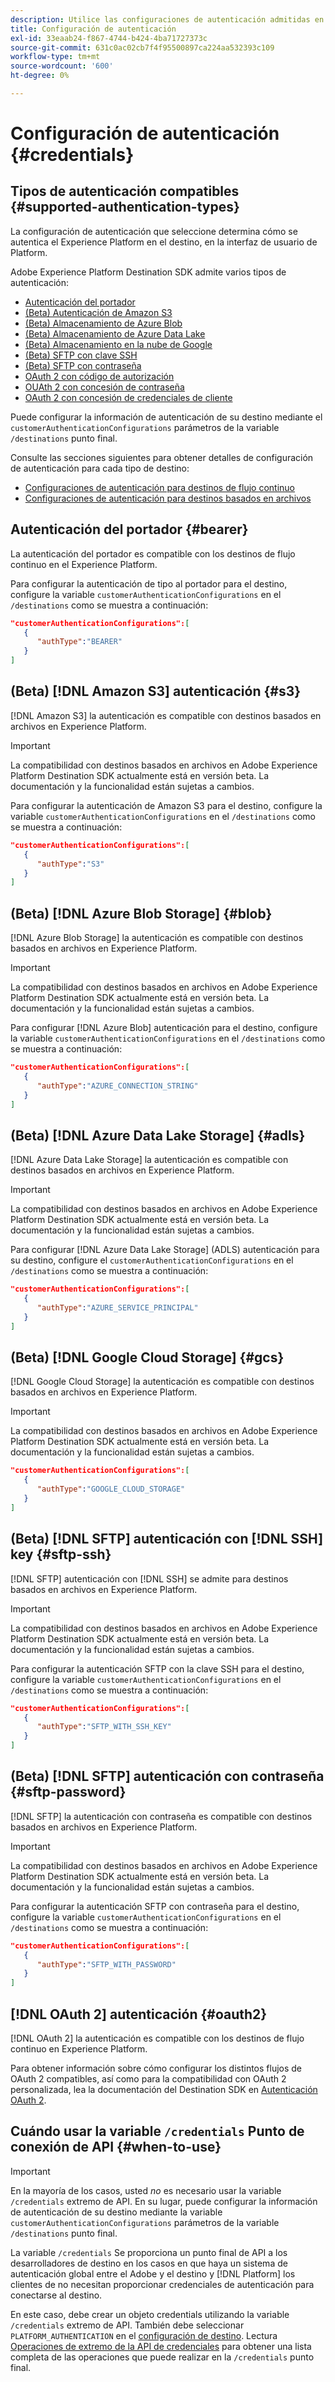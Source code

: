 ```yaml
---
description: Utilice las configuraciones de autenticación admitidas en Adobe Experience Platform Destination SDK para autenticar usuarios y activar datos en el punto final de destino.
title: Configuración de autenticación
exl-id: 33eaab24-f867-4744-b424-4ba71727373c
source-git-commit: 631c0ac02cb7f4f95500897ca224aa532393c109
workflow-type: tm+mt
source-wordcount: '600'
ht-degree: 0%

---
```


# Configuración de autenticación {#credentials}

## Tipos de autenticación compatibles {#supported-authentication-types}

La configuración de autenticación que seleccione determina cómo se autentica el Experience Platform en el destino, en la interfaz de usuario de Platform.

Adobe Experience Platform Destination SDK admite varios tipos de autenticación:

* [Autenticación del portador](#bearer)
* [(Beta) Autenticación de Amazon S3](#s3)
* [(Beta) Almacenamiento de Azure Blob](#blob)
* [(Beta) Almacenamiento de Azure Data Lake](#adls)
* [(Beta) Almacenamiento en la nube de Google](#gcs)
* [(Beta) SFTP con clave SSH](#sftp-ssh)
* [(Beta) SFTP con contraseña](#sftp-password)
* [OAuth 2 con código de autorización](#oauth2)
* [OUAth 2 con concesión de contraseña](#oauth2)
* [OAuth 2 con concesión de credenciales de cliente](#oauth2)

Puede configurar la información de autenticación de su destino mediante el `customerAuthenticationConfigurations` parámetros de la variable `/destinations` punto final.

Consulte las secciones siguientes para obtener detalles de configuración de autenticación para cada tipo de destino:

* [Configuraciones de autenticación para destinos de flujo continuo](destination-configuration.md#customer-authentication-configurations)
* [Configuraciones de autenticación para destinos basados en archivos](file-based-destination-configuration.md#customer-authentication-configurations)

## Autenticación del portador {#bearer}

La autenticación del portador es compatible con los destinos de flujo continuo en el Experience Platform.

Para configurar la autenticación de tipo al portador para el destino, configure la variable `customerAuthenticationConfigurations` en el `/destinations` como se muestra a continuación:

```json
"customerAuthenticationConfigurations":[
   {
      "authType":"BEARER"
   }
]
```

## (Beta) [!DNL Amazon S3] autenticación {#s3}

[!DNL Amazon S3] la autenticación es compatible con destinos basados en archivos en Experience Platform.

>[!IMPORTANT]
>
>La compatibilidad con destinos basados en archivos en Adobe Experience Platform Destination SDK actualmente está en versión beta. La documentación y la funcionalidad están sujetas a cambios.

Para configurar la autenticación de Amazon S3 para el destino, configure la variable `customerAuthenticationConfigurations` en el `/destinations` como se muestra a continuación:

```json
"customerAuthenticationConfigurations":[
   {
      "authType":"S3"
   }
]
```

## (Beta) [!DNL Azure Blob Storage] {#blob}

[!DNL Azure Blob Storage] la autenticación es compatible con destinos basados en archivos en Experience Platform.

>[!IMPORTANT]
>
>La compatibilidad con destinos basados en archivos en Adobe Experience Platform Destination SDK actualmente está en versión beta. La documentación y la funcionalidad están sujetas a cambios.

Para configurar [!DNL Azure Blob] autenticación para el destino, configure la variable `customerAuthenticationConfigurations` en el `/destinations` como se muestra a continuación:

```json
"customerAuthenticationConfigurations":[
   {
      "authType":"AZURE_CONNECTION_STRING"
   }
]
```

## (Beta) [!DNL Azure Data Lake Storage] {#adls}

[!DNL Azure Data Lake Storage] la autenticación es compatible con destinos basados en archivos en Experience Platform.

>[!IMPORTANT]
>
>La compatibilidad con destinos basados en archivos en Adobe Experience Platform Destination SDK actualmente está en versión beta. La documentación y la funcionalidad están sujetas a cambios.

Para configurar [!DNL Azure Data Lake Storage] (ADLS) autenticación para su destino, configure el `customerAuthenticationConfigurations` en el `/destinations` como se muestra a continuación:

```json
"customerAuthenticationConfigurations":[
   {
      "authType":"AZURE_SERVICE_PRINCIPAL"
   }
]
```

## (Beta) [!DNL Google Cloud Storage] {#gcs}

[!DNL Google Cloud Storage] la autenticación es compatible con destinos basados en archivos en Experience Platform.

>[!IMPORTANT]
>
>La compatibilidad con destinos basados en archivos en Adobe Experience Platform Destination SDK actualmente está en versión beta. La documentación y la funcionalidad están sujetas a cambios.

```json
"customerAuthenticationConfigurations":[
   {
      "authType":"GOOGLE_CLOUD_STORAGE"
   }
]
```


## (Beta) [!DNL SFTP] autenticación con [!DNL SSH] key {#sftp-ssh}

[!DNL SFTP] autenticación con [!DNL SSH] se admite para destinos basados en archivos en Experience Platform.

>[!IMPORTANT]
>
>La compatibilidad con destinos basados en archivos en Adobe Experience Platform Destination SDK actualmente está en versión beta. La documentación y la funcionalidad están sujetas a cambios.

Para configurar la autenticación SFTP con la clave SSH para el destino, configure la variable `customerAuthenticationConfigurations` en el `/destinations` como se muestra a continuación:

```json
"customerAuthenticationConfigurations":[
   {
      "authType":"SFTP_WITH_SSH_KEY"
   }
]
```

## (Beta) [!DNL SFTP] autenticación con contraseña {#sftp-password}

[!DNL SFTP] la autenticación con contraseña es compatible con destinos basados en archivos en Experience Platform.

>[!IMPORTANT]
>
>La compatibilidad con destinos basados en archivos en Adobe Experience Platform Destination SDK actualmente está en versión beta. La documentación y la funcionalidad están sujetas a cambios.

Para configurar la autenticación SFTP con contraseña para el destino, configure la variable `customerAuthenticationConfigurations` en el `/destinations` como se muestra a continuación:

```json
"customerAuthenticationConfigurations":[
   {
      "authType":"SFTP_WITH_PASSWORD"
   }
]
```

## [!DNL OAuth 2] autenticación {#oauth2}

[!DNL OAuth 2] la autenticación es compatible con los destinos de flujo continuo en Experience Platform.

Para obtener información sobre cómo configurar los distintos flujos de OAuth 2 compatibles, así como para la compatibilidad con OAuth 2 personalizada, lea la documentación del Destination SDK en [Autenticación OAuth 2](./oauth2-authentication.md).


## Cuándo usar la variable `/credentials` Punto de conexión de API {#when-to-use}

>[!IMPORTANT]
>
>En la mayoría de los casos, usted *no* es necesario usar la variable `/credentials` extremo de API. En su lugar, puede configurar la información de autenticación de su destino mediante la variable `customerAuthenticationConfigurations` parámetros de la variable `/destinations` punto final.

La variable `/credentials` Se proporciona un punto final de API a los desarrolladores de destino en los casos en que haya un sistema de autenticación global entre el Adobe y el destino y [!DNL Platform] los clientes de no necesitan proporcionar credenciales de autenticación para conectarse al destino.

En este caso, debe crear un objeto credentials utilizando la variable `/credentials` extremo de API. También debe seleccionar `PLATFORM_AUTHENTICATION` en el [configuración de destino](./destination-configuration.md#destination-delivery). Lectura [Operaciones de extremo de la API de credenciales](./credentials-configuration-api.md) para obtener una lista completa de las operaciones que puede realizar en la `/credentials` punto final.
